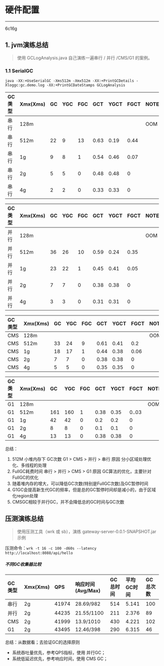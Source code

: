 # 硬件配置
---
6c16g

## 1. jvm演练总结
> 使用 GCLogAnalysis.java 自己演练一遍串行 / 并行 /CMS/G1 的案例。

### 1.1 SerialGC
```
java -XX:+UseSerialGC -Xms512m -Xmx512m -XX:+PrintGCDetails -Xloggc:gc.demo.log -XX:+PrintGCDateStamps GCLogAnalysis
```
| GC类型 | Xmx(Xms) | GC | YGC | FGC | GCT | YGCT | FGCT | NOTE |   
| :--- | :--- | :--- | :--- |  :--- | :--- | :--- |  :--- |  :--- |
| 串行 | 128m |  |  |  |  |  |  | OOM |
| 串行 | 512m | 22 | 9 | 13 | 0.63 | 0.19 | 0.44 |   |
| 串行 | 1g | 9 | 8 | 1 | 0.54 | 0.46 | 0.07 |  |
| 串行 | 2g | 5 | 5 | 0 | 0.48 | 0.48 | 0 |  |
| 串行 | 4g | 2 | 2 | 0 | 0.33 | 0.33 | 0 | |

| GC类型 | Xmx(Xms) | GC | YGC | FGC | GCT | YGCT | FGCT | NOTE |   
| :--- | :--- | :--- | :--- |  :--- | :--- | :--- |  :--- |  :--- |
| 并行 | 128m |  |  |  |  |  |  | OOM |
| 并行 | 512m | 36 | 26 | 10 | 0.59 | 0.24 | 0.35 |   |
| 并行 | 1g | 23 | 22 | 1 | 0.45 | 0.41 | 0.05 |  |
| 并行 | 2g | 7 | 7 | 0 | 0.38 | 0.38 | 0 |  |
| 并行 | 4g | 3 | 3 | 0 | 0.31 | 0.31 | 0 | |

| GC类型 | Xmx(Xms) | GC | YGC | FGC | GCT | YGCT | FGCT | NOTE |   
| :--- | :--- | :--- | :--- |  :--- | :--- | :--- |  :--- |  :--- |
| CMS | 128m |  |  |  |  |  |  | OOM |
| CMS | 512m | 33 | 24 | 9 | 0.61 | 0.41 | 0.2 |   |
| CMS | 1g | 18 | 17 | 1 | 0.44 | 0.38 | 0.06 |  |
| CMS | 2g | 7 | 7 | 0 | 0.38 | 0.38 | 0 |  |
| CMS | 4g | 5 | 5 | 0 | 0.35 | 0.35 | 0 | |

| GC类型 | Xmx(Xms) | GC | YGC | FGC | GCT | YGCT | FGCT | NOTE |   
| :--- | :--- | :--- | :--- |  :--- | :--- | :--- |  :--- |  :--- |
| G1 | 128m |  |  |  |  |  |  | OOM |
| G1 | 512m | 161 | 160 | 1 | 0.38 | 0.35 | 0..03 |   |
| G1 | 1g | 42 | 42 | 0 | 0.2 | 0.2 | 0 |  |
| G1 | 2g | 8 | 8 | 0 | 0.1 | 0.1 | 0 |  |
| G1 | 4g | 13 | 13 | 0 | 0.38 | 0.38 | 0 | |

总结：
1. 512M 小堆内存下 GC次数 G1 > CMS > 并行 > 串行   原因  分小区域处理优化、多线程的处理 
2. FullGC耗费时间 串行 > 并行 > CMS > G1  原因 GC算法的优化，主要针对FullGC的优化
3. 随着堆内存的增大，可以降低GC次数(特别是FullGC次数)及GC暂停时间
4. G1GC会提高新生代GC的频率，但是总的GC暂停时间却是减小的，由于区域化region处理
5. CMSGC相较于并行GC，并不会降低总的GC时间与GC次数


## 压测演练总结

> 使用压测工具（wrk 或 sb），演练 gateway-server-0.0.1-SNAPSHOT.jar 示例

压测命令：`wrk -t 16 -c 100 -d60s --latency http://localhost:8088/api/hello`

##### 不同GC收集器比较
| GC类型 | Xmx(Xms) | QPS | 响应时间(Avg/Max) | GC总时间 | 平均GC时间 | GC总次数
| :--- | :--- | :--- | :--- |  :--- |  :--- |  :--- | 
| 串行 | 2g | 41974 | 28.69/982 | 514 |  5.141 | 100 |
| 并行 | 2g | 44235 | 21.55/1100 | 211 | 2.376 | 89 | 
| CMS | 2g | 41999 | 13.9/1010 | 430 | 4.221 | 102 |
| G1 | 2g | 43495 | 12.46/398 | 290 | 6.315 | 46 |


总结：从数据看；去验证GC的选择原则 
* 系统吞吐量优先，参考QPS指标，使用 并行GC；
* 系统低延迟优先，参考响应时间，使用 CMS GC；